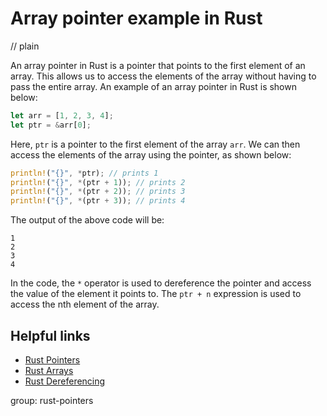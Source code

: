 # Array pointer example in Rust
// plain

An array pointer in Rust is a pointer that points to the first element of an array. This allows us to access the elements of the array without having to pass the entire array. An example of an array pointer in Rust is shown below:
```rust
let arr = [1, 2, 3, 4];
let ptr = &arr[0];
```
Here, `ptr` is a pointer to the first element of the array `arr`. We can then access the elements of the array using the pointer, as shown below:
```rust
println!("{}", *ptr); // prints 1
println!("{}", *(ptr + 1)); // prints 2
println!("{}", *(ptr + 2)); // prints 3
println!("{}", *(ptr + 3)); // prints 4
```
The output of the above code will be:
```
1
2
3
4
```
In the code, the `*` operator is used to dereference the pointer and access the value of the element it points to. The `ptr + n` expression is used to access the nth element of the array.

## Helpful links
- [Rust Pointers](https://doc.rust-lang.org/book/ch19-02-pointers.html)
- [Rust Arrays](https://doc.rust-lang.org/book/ch08-03-arrays.html)
- [Rust Dereferencing](https://doc.rust-lang.org/book/ch15-02-deref.html)

group: rust-pointers